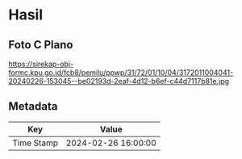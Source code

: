 # Hasil

## Foto C Plano

https://sirekap-obj-formc.kpu.go.id/fcb8/pemilu/ppwp/31/72/01/10/04/3172011004041-20240226-153045--be02193d-2eaf-4d12-b6ef-c44d7117b81e.jpg


## Metadata

| Key        | Value               |
| ---------- | ------------------- |
| Time Stamp | 2024-02-26 16:00:00 |



